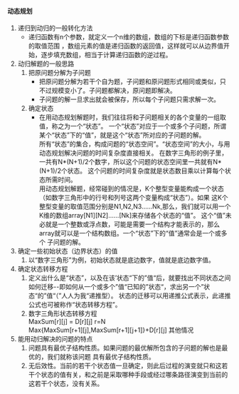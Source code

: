 #### 动态规划
1. 递归到动归的一般转化方法
    * 递归函数有n个参数，就定义一个n维的数组，数组的下标是递归函数参数的取值范围
    ，数组元素的值是递归函数的返回值，这样就可以从边界值开始，逐步填充数组，相当于计算递归函数的逆过程。
2. 动归解题的一般思路
    1. 把原问题分解为子问题
        * 把原问题分解为若干个自为题，子问题和原问题形式相同或类似，只不过规模变小了。子问题都解决，原问题即解决。
        * 子问题的解一旦求出就会被保存，所以每个子问题只需求解一次。
    2. 确定状态
        * 在用动态规划解题时，我们往往将和子问题相关的各个变量的一组取值，称之为一个“状态”。
        一个“状态”对应于一个或多个子问题，所谓某个“状态”下的“值”，就是这个“状态”所对应的子问题的解。  
        所有“状态”的集合，构成问题的“状态空间”。“状态空间”的大小，与用动态规划解决问题的时间复杂度直接相关。
        在数字三角形的例子里，一共有N*(N+1)/2个数字，所以这个问题的状态空间里一共就有N*(N+1)/2个状态。
        这个问题的时间复杂度就是状态数目乘以计算每个状态所需时间。  
        用动态规划解题，经常碰到的情况是，K个整型变量能构成一个状态（如数字三角形中的行号和列号这两个变量构成“状态”）。如果
        这K个整型变量的取值范围分别是N1,N2,N3……Nk,那么，我们就可以用一个K维的数组array[N1][N2]……[Nk]来存储各个状态的“值”。
        这个“值”未必就是一个整数或浮点数，可能是需要一个结构才能表示的，那么array就可以是一个结构数组。一个“状态”下的“值”通常会是一个或多个
        子问题的解。
3. 确定一些初始状态（边界状态）的值  
    1. 以“数字三角形”为例，初始状态就是底边数字，值就是底边数字值。
4. 确定状态转移方程
    1. 定义出什么是“状态”，以及在该’状态“下的”值“后，就要找出不同状态之间如何迁移--即如何从一个或多个”值“已知的”状态“，求出另一个”状态“的”值“（”人人为我“递推型）。
    状态的迁移可以用递推公式表示，此递推公式也可被称作“状态转移方程”。
    2. 数字三角形状态转移方程  
    MaxSum[r][j] = D[r][j]      r=N  
                   Max{MaxSum[r+1][j],MaxSum[r+1][j+1]}+D[r][j] 其他情况
5. 能用动归解决的问题的特点
    1. 问题具有最优子结构性质。如果问题的最优解所包含的子问题的解也是最优的，我们就称该问题
    具有最优子结构性质。
    2. 无后效性。当前的若干个状态值一旦确定，则此后过程的演变就只和这若干个状态的值有关，和之前是采取哪种手段或经过哪条路径演变到当前的这若干个状态，没有关系。
        
        
